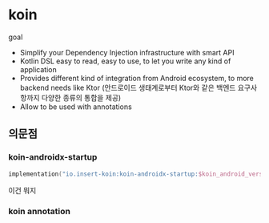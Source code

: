 # koin

goal
* Simplify your Dependency Injection infrastructure with smart API
* Kotlin DSL easy to read, easy to use, to let you write any kind of application
* Provides different kind of integration from Android ecosystem, to more backend needs like Ktor
(안드로이드 생태계로부터 Ktor와 같은 백엔드 요구사항까지 다양한 종류의 통합을 제공)
* Allow to be used with annotations

## 의문점

### koin-androidx-startup
```kotlin
implementation("io.insert-koin:koin-androidx-startup:$koin_android_version")
```
이건 뭐지

### koin annotation




